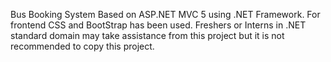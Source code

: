 Bus Booking System Based on ASP.NET MVC 5 using .NET Framework. For frontend CSS and BootStrap has been used.
Freshers or Interns in .NET standard domain may  take assistance from this project but it is not recommended to copy this project.
